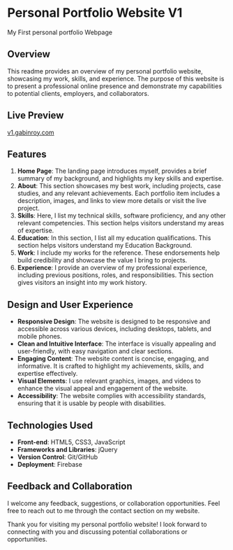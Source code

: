 # Personal Portfolio Website V1
My First personal portfolio Webpage




## Overview
This readme provides an overview of my personal portfolio website, showcasing my work, skills, and experience. The purpose of this website is to present a professional online presence and demonstrate my capabilities to potential clients, employers, and collaborators.


## Live Preview
[v1.gabinroy.com](https://gabinroy-v1.web.app)


## Features
1. **Home Page**: The landing page introduces myself, provides a brief summary of my background, and highlights my key skills and expertise.
2. **About**: This section showcases my best work, including projects, case studies, and any relevant achievements. Each portfolio item includes a description, images, and links to view more details or visit the live project.
3. **Skills**: Here, I list my technical skills, software proficiency, and any other relevant competencies. This section helps visitors understand my areas of expertise.
4. **Education**: In this section, I list all my education qualifications. This section helps visitors understand my Education Background.
5. **Work**: I include my works for the reference. These endorsements help build credibility and showcase the value I bring to projects.
6. **Experience**: I provide an overview of my professional experience, including previous positions, roles, and responsibilities. This section gives visitors an insight into my work history.
<!-- 5. **Testimonials**: I include testimonials from satisfied clients or colleagues. These endorsements help build credibility and showcase the value I bring to projects. -->
<!-- 6. **Contact**: This section provides my contact information, including email address, phone number, and links to my social media profiles. Interested visitors can easily reach out to discuss potential collaborations or opportunities. -->

## Design and User Experience
- **Responsive Design**: The website is designed to be responsive and accessible across various devices, including desktops, tablets, and mobile phones.
- **Clean and Intuitive Interface**: The interface is visually appealing and user-friendly, with easy navigation and clear sections.
- **Engaging Content**: The website content is concise, engaging, and informative. It is crafted to highlight my achievements, skills, and expertise effectively.
- **Visual Elements**: I use relevant graphics, images, and videos to enhance the visual appeal and engagement of the website.
- **Accessibility**: The website complies with accessibility standards, ensuring that it is usable by people with disabilities.

## Technologies Used
- **Front-end**: HTML5, CSS3, JavaScript
- **Frameworks and Libraries**: jQuery
- **Version Control**: Git/GitHub
- **Deployment**: Firebase


## Feedback and Collaboration
I welcome any feedback, suggestions, or collaboration opportunities. Feel free to reach out to me through the contact section on my website.

Thank you for visiting my personal portfolio website! I look forward to connecting with you and discussing potential collaborations or opportunities.
